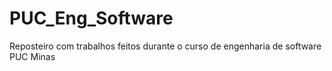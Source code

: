 # PUC_Eng_Software
Reposteiro com trabalhos feitos durante o curso de engenharia de software PUC Minas 
